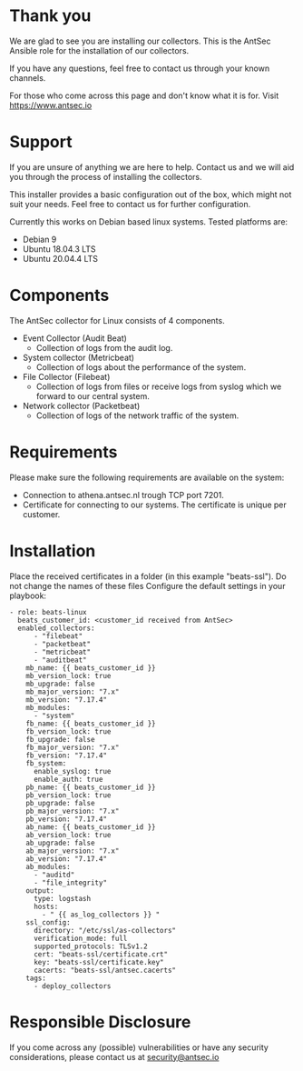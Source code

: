# Thank you
We are glad to see you are installing our collectors. This is the AntSec Ansible role for the installation of our collectors. 

If you have any questions, feel free to contact us through your known channels.

For those who come across this page and don't know what it is for. Visit https://www.antsec.io

# Support
If you are unsure of anything we are here to help. Contact us and we will aid you through the process of installing the collectors.

This installer provides a basic configuration out of the box, which might not suit your needs. Feel free to contact us for further configuration.

Currently this works on Debian based linux systems. Tested platforms are:

* Debian 9
* Ubuntu 18.04.3 LTS
* Ubuntu 20.04.4 LTS

# Components
The AntSec collector for Linux consists of 4 components.

* Event Collector (Audit Beat)
  * Collection of logs from the audit log.
* System collector (Metricbeat)
  * Collection of logs about the performance of the system.
* File Collector (Filebeat)
  * Collection of logs from files or receive logs from syslog which we forward to our central system.
* Network collector (Packetbeat)
  * Collection of logs of the network traffic of the system.

# Requirements
Please make sure the following requirements are available on the system:

* Connection to athena.antsec.nl trough TCP port 7201.
* Certificate for connecting to our systems. The certificate is unique per customer.

# Installation
Place the received certificates in a folder (in this example "beats-ssl"). Do not change the names of these files
Configure the default settings in your playbook:

```
- role: beats-linux
  beats_customer_id: <customer_id received from AntSec>
  enabled_collectors: 
      - "filebeat"
      - "packetbeat"
      - "metricbeat"
      - "auditbeat"
    mb_name: {{ beats_customer_id }}
    mb_version_lock: true 
    mb_upgrade: false
    mb_major_version: "7.x"
    mb_version: "7.17.4"
    mb_modules:
      - "system"
    fb_name: {{ beats_customer_id }}
    fb_version_lock: true
    fb_upgrade: false
    fb_major_version: "7.x"
    fb_version: "7.17.4"
    fb_system:
      enable_syslog: true
      enable_auth: true
    pb_name: {{ beats_customer_id }}
    pb_version_lock: true
    pb_upgrade: false
    pb_major_version: "7.x"
    pb_version: "7.17.4"
    ab_name: {{ beats_customer_id }}
    ab_version_lock: true
    ab_upgrade: false
    ab_major_version: "7.x"
    ab_version: "7.17.4"
    ab_modules:
      - "auditd"
      - "file_integrity"
    output:
      type: logstash
      hosts:
        - " {{ as_log_collectors }} "
    ssl_config:
      directory: "/etc/ssl/as-collectors"
      verification_mode: full
      supported_protocols: TLSv1.2
      cert: "beats-ssl/certificate.crt"
      key: "beats-ssl/certificate.key"
      cacerts: "beats-ssl/antsec.cacerts"
    tags: 
      - deploy_collectors
```

# Responsible Disclosure
If you come across any (possible) vulnerabilities or have any security considerations, please contact us at security@antsec.io
